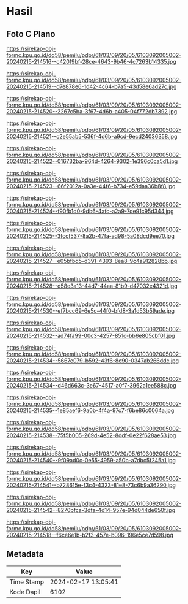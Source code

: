 # Hasil

## Foto C Plano

https://sirekap-obj-formc.kpu.go.id/dd58/pemilu/pdpr/61/03/09/20/05/6103092005002-20240215-214516--c420f9bf-28ce-4643-9b46-4c7263b14335.jpg

https://sirekap-obj-formc.kpu.go.id/dd58/pemilu/pdpr/61/03/09/20/05/6103092005002-20240215-214519--d7e878e6-1d42-4c64-b7a5-43d58e6ad27c.jpg

https://sirekap-obj-formc.kpu.go.id/dd58/pemilu/pdpr/61/03/09/20/05/6103092005002-20240215-214520--2267c5ba-3f67-4d6b-a405-04f772db7392.jpg

https://sirekap-obj-formc.kpu.go.id/dd58/pemilu/pdpr/61/03/09/20/05/6103092005002-20240215-214521--c2e55ab5-536f-4d6b-a9cd-9ecd24036358.jpg

https://sirekap-obj-formc.kpu.go.id/dd58/pemilu/pdpr/61/03/09/20/05/6103092005002-20240215-214522--016732ba-964d-4264-9302-1e396c0ca5d1.jpg

https://sirekap-obj-formc.kpu.go.id/dd58/pemilu/pdpr/61/03/09/20/05/6103092005002-20240215-214523--66f2012a-0a3e-44f6-b734-e59daa36b8f8.jpg

https://sirekap-obj-formc.kpu.go.id/dd58/pemilu/pdpr/61/03/09/20/05/6103092005002-20240215-214524--f90fb1d0-9db6-4afc-a2a9-7de91c95d344.jpg

https://sirekap-obj-formc.kpu.go.id/dd58/pemilu/pdpr/61/03/09/20/05/6103092005002-20240215-214525--3fccf537-8a2b-47fa-ad98-5a08dcd9ee70.jpg

https://sirekap-obj-formc.kpu.go.id/dd58/pemilu/pdpr/61/03/09/20/05/6103092005002-20240215-214527--e05bfbd5-d391-4393-8ea8-9c4a912828bb.jpg

https://sirekap-obj-formc.kpu.go.id/dd58/pemilu/pdpr/61/03/09/20/05/6103092005002-20240215-214528--d58e3a13-44d7-44aa-81b9-d47032e4321d.jpg

https://sirekap-obj-formc.kpu.go.id/dd58/pemilu/pdpr/61/03/09/20/05/6103092005002-20240215-214530--ef7bcc69-6e5c-44f0-bfd8-3a1d53b59ade.jpg

https://sirekap-obj-formc.kpu.go.id/dd58/pemilu/pdpr/61/03/09/20/05/6103092005002-20240215-214532--ad74fa99-00c3-4257-851c-bb6e805cbf01.jpg

https://sirekap-obj-formc.kpu.go.id/dd58/pemilu/pdpr/61/03/09/20/05/6103092005002-20240215-214534--5667e079-b592-43f6-8c90-0347ab266ddc.jpg

https://sirekap-obj-formc.kpu.go.id/dd58/pemilu/pdpr/61/03/09/20/05/6103092005002-20240215-214534--d46d663c-3e67-4517-a0f7-3962a1ee588c.jpg

https://sirekap-obj-formc.kpu.go.id/dd58/pemilu/pdpr/61/03/09/20/05/6103092005002-20240215-214535--1e85aef6-9a0b-4f4a-97c7-f6be86c0064a.jpg

https://sirekap-obj-formc.kpu.go.id/dd58/pemilu/pdpr/61/03/09/20/05/6103092005002-20240215-214538--75f5b005-269d-4e52-8ddf-0e22f628ae53.jpg

https://sirekap-obj-formc.kpu.go.id/dd58/pemilu/pdpr/61/03/09/20/05/6103092005002-20240215-214540--9f09ad0c-0e55-4959-a50b-a7dbc5f245a1.jpg

https://sirekap-obj-formc.kpu.go.id/dd58/pemilu/pdpr/61/03/09/20/05/6103092005002-20240215-214541--b728615e-f3c4-4323-81e8-73c6b9a36290.jpg

https://sirekap-obj-formc.kpu.go.id/dd58/pemilu/pdpr/61/03/09/20/05/6103092005002-20240215-214542--8270bfca-3dfa-4d14-957e-94d044de650f.jpg

https://sirekap-obj-formc.kpu.go.id/dd58/pemilu/pdpr/61/03/09/20/05/6103092005002-20240215-214518--f6ce6e1b-b2f3-457e-b096-196e5ce7d598.jpg


## Metadata

| Key        | Value               |
| ---------- | ------------------- |
| Time Stamp | 2024-02-17 13:05:41 |
| Kode Dapil | 6102                |



